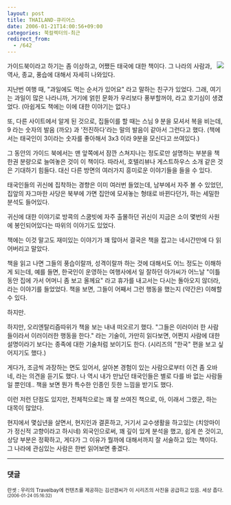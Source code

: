 ```yaml
---
layout: post
title: THAILAND-큐리어스
date: 2006-01-21T14:00:56+09:00
categories: 북컬렉터의-최근
redirect_from:
  - /642
---
```


<a href="http://www.bandibook.com/search/subject_view.php?code=2472672"><img src="http://image.aladin.co.kr/product/56/75/cover/8990457319_1.jpg" align="right" /></a>

가이드북이라고 하기는 좀 이상하고, 어쨌든 태국에 대한 책이다. 그 나라의 사람과, 역사, 종교, 풍습에 대해서 자세히 나와있다.

지난번 여행 때, "과일에도 먹는 순서가 있어요" 라고 말하는 친구가 있었다. 그래, 여기는 과일이 많은 나라니까, 거기에 얽힌 문화가 우리보다 풍부할꺼야, 라고 호기심이 생겼었다. (아쉽게도 책에는 이에 대한 이야기는 없다.)

또, 다른 사이트에서 알게 된 것으로, 집들이를 할 때는 스님 9 분을 모셔서 복을 비는데, 9 라는 숫자의 발음 (까오) 과 '전진하다'라는 말의 발음이 같아서 그런다고 했다. (책에서는 태국인이 3이라는 숫자를 좋아해서 3x3 이라 9분을 모신다고 쓰여있다.)

그 동안의 가이드 북에서는 맨 앞쪽에서 잠깐 스쳐지나는 정도로만 설명하는 부분을 책 한권 분량으로 늘여놓은 것이 이 책이다. 따라서, 호텔리뷰나 게스트하우스 소개 같은 것은 기대하기 힘들다. 대신 다른 방면의 여러가지 흥미로운 이야기들을 들을 수 있다.

태국인들의 귀신에 집착하는 경향은 이미 여러번 들었는데, 남부에서 자주 볼 수 있었던, 집앞의 자그마한 사당은 북부에 가면 집안에 모셔놓는 형태로 바뀐다던가, 하는 세밀한 분석도 들어있다.

귀신에 대한 이야기로 방콕의 스쿰빗에 자주 출몰하던 귀신이 지금은 소이 몇번의 사원에 봉인되어있다는 따위의 이야기도 있었다.

책에는 이것 말고도 재미있는 이야기가 꽤 많아서 결국은 책을 잡고는 네시간만에 다 읽어버리고 말았다.

책을 읽고 나면 그들의 풍습이랄까, 성격이랄까 하는 것에 대해서도 어느 정도는 이해하게 되는데, 예를 들면, 한국인이 운영하는 여행사에서 일 잘하던 아가씨가 어느날 "이틀동안 집에 가서 어머니 좀 보고 올께요" 라고 휴가를 내고서는 다시는 돌아오지 않더라, 라는 이야기를 들었었다. 책을 보면, 그들이 어째서 그런 행동을 했는지 (약간은) 이해할 수 있다.

하지만.

하지만, 오리엔탈리즘따위가 책을 보는 내내 떠오르기 했다. "그들은 이러이러 한 사람들이라서 이러이러한 행동을 한다." 라는 기술이, 가만히 읽다보면, 어쩐지 사람에 대한 설명이라기 보다는 종족에 대한 기술처럼 보이기도 한다. (시리즈의 "한국" 편을 보고 싶어지기도 했다.)

게다가, 조금씩 과장하는 면도 있어서, 살아본 경험이 있는 사람으로부터 이건 좀 오바네, 라는 의견을 듣기도 했다. 나 역시 내가 만났던 태국인들은 별로 다를 바 없는 사람들 일 뿐인데.. 책을 보면 뭔가 특수한 인종인 듯한 느낌을 받기도 했다.

이런 저런 단점도 있지만, 전체적으로는 꽤 잘 쓰여진 책으로, 아, 이래서 그랬군, 하는 대목이 많았다.

현지에서 몇십년을 살면서, 현지인과 결혼하고, 거기서 교수생활을 하고있는 (치앙마이가 정신적 고향이라고 하시네) 외국인으로써, 꽤 깊이 있게 분석을 했고, 쉽게 쓴 것이고, 상당 부분은 정확하고, 게다가 그 이유가 뭘까에 대해서까지 잘 서술하고 있는 책이다. 그 나라에 관심있는 사람은 한번 읽어보면 좋겠다.

* * *

### 댓글



<!--- cmt:1055 --->
<!--- mail: --->
<!--- parent:0 --->

<small class=comment>란셋 : 우리의 Travelbay에 컨텐츠를 제공하는 김선겸씨가 이 시리즈의 사진을 공급하고 있음. 세상 좁다. <small>(2006-01-24 05:16:32)</small></small>


